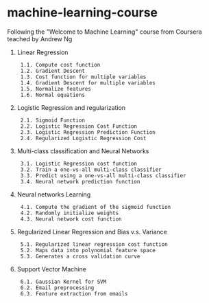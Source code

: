 # machine-learning-course
Following the "Welcome to Machine Learning" course from Coursera teached by Andrew Ng

1. Linear Regression
        
        1.1. Compute cost function 
        1.2. Gradient Descent 
        1.3. Cost function for multiple variables
        1.4. Gradient Descent for multiple variables
        1.5. Normalize features
        1.6. Normal equations  
2. Logistic Regression and regularization

        2.1. Sigmoid Function
        2.2. Logistic Regression Cost Function
        2.3. Logistic Regression Prediction Function
        2.4. Regularized Logistic Regression Cost
3. Multi-class classification and Neural Networks
        
        3.1. Logistic Regression cost function
        3.2. Train a one-vs-all multi-class classifier
        3.3. Predict using a one-vs-all multi-class classifier
        3.4. Neural network prediction function
4. Neural networks Learning

        4.1. Compute the gradient of the sigmoid function
        4.2. Randomly initialize weights
        4.3. Neural network cost function
5. Regularized Linear Regression and Bias v.s. Variance

        5.1. Regularized linear regression cost function
        5.2. Maps data into polynomial feature space
        5.3. Generates a cross validation curve
6. Support Vector Machine

        6.1. Gaussian Kernel for SVM
        6.2. Email preprocessing
        6.3. Feature extraction from emails
